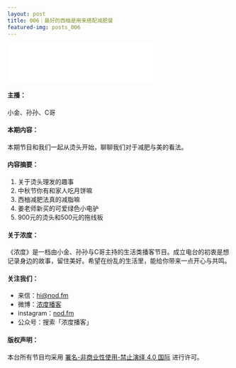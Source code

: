 ```yaml
---
layout: post
title: 006｜最好的西柚是用来搭配减肥餐
featured-img: posts_006
---
```

<iframe frameborder="no" border="0" marginwidth="0" marginheight="0" width="330" height="86" src="//music.163.com/outchain/player?type=3&id=2069631295&auto=1&height=66"></iframe>



#### 主播：

小金、孙孙、C哥


#### 本期内容：

本期节目和我们一起从烫头开始，聊聊我们对于减肥与美的看法。



#### 内容摘要：

1. 关于烫头理发的趣事
2. 中秋节你有和家人吃月饼嘛
3. 西柚减肥法真的减脂嘛
4. 姜老师新买的可爱绿色小电驴
5. 900元的烫头和500元的拖线板



#### 关于浓度：

《浓度》是一档由小金、孙孙与C哥主持的生活类播客节目。成立电台的初衷是想记录身边的故事，留住美好。希望在纷乱的生活里，能给你带来一点开心与共鸣。


#### 关注我们：

* 来信：hi@nod.fm
* 微博：[浓度播客](//weibo.com/nongduorg)
* instagram：[nod.fm](https://www.instagram.com/nod.fm/)
* 公众号：搜索「浓度播客」


#### 版权声明：

本台所有节目均采用 [署名-非商业性使用-禁止演绎 4.0 国际](https://creativecommons.org/licenses/by-nc-nd/4.0/deed.zh) 进行许可。